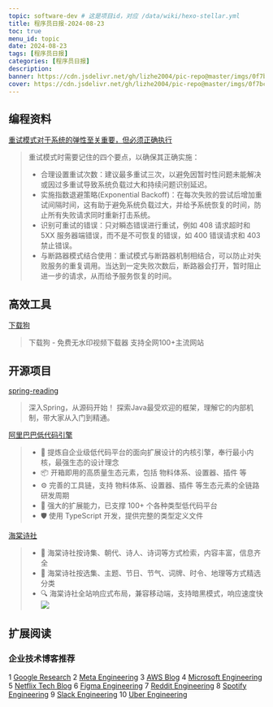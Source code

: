 ```yaml
---
topic: software-dev # 这是项目id，对应 /data/wiki/hexo-stellar.yml
title: 程序员日报-2024-08-23
toc: true
menu_id: topic
date: 2024-08-23
tags: [程序员日报]
categories: [程序员日报]
description: 
banner: https://cdn.jsdelivr.net/gh/lizhe2004/pic-repo@master/imgs/0f7bcefd4576c6036e2dcf2931f46fb8b365495ca8e10623890956e4e0759211.jpg
cover: https://cdn.jsdelivr.net/gh/lizhe2004/pic-repo@master/imgs/0f7bcefd4576c6036e2dcf2931f46fb8b365495ca8e10623890956e4e0759211.jpg
---
```

## 编程资料

[重试模式对于系统的弹性至关重要，但必须正确执行](https://x.com/RaulJuncoV/status/1824795622131568966)
>重试模式时需要记住的四个要点，以确保其正确实施：
>- 合理设置重试次数：建议最多重试三次，以避免因暂时性问题未能解决或因过多重试导致系统负载过大和持续问题识别延迟。
>- 实施指数退避策略(Exponential Backoff)：在每次失败的尝试后增加重试间隔时间，这有助于避免系统负载过大，并给予系统恢复的时间，防止所有失败请求同时重新打击系统。
>- 识别可重试的错误：只对瞬态错误进行重试，例如 408 请求超时和 5XX 服务器端错误，而不是不可恢复的错误，如 400 错误请求和 403 禁止错误。
>- 与断路器模式结合使用：重试模式与断路器机制相结合，可以防止对失败服务的重复调用。当达到一定失败次数后，断路器会打开，暂时阻止进一步的请求，从而给予服务恢复的时间。

## 高效工具



[下载狗](https://www.xiazaitool.com/)
>下载狗 - 免费无水印视频下载器   支持全网100+主流网站

 
## 开源项目 

[spring-reading](https://github.com/xuchengsheng/spring-reading)
> 深入Spring，从源码开始！
> 探索Java最受欢迎的框架，理解它的内部机制，带大家从入门到精通。

[阿里巴巴低代码引擎](https://github.com/alibaba/lowcode-engine)
>- 🌈 提炼自企业级低代码平台的面向扩展设计的内核引擎，奉行最小内核，最强生态的设计理念
>- 📦 开箱即用的高质量生态元素，包括 物料体系、设置器、插件 等
>- ⚙️ 完善的工具链，支持 物料体系、设置器、插件 等生态元素的全链路研发周期
>- 🔌 强大的扩展能力，已支撑 100+ 个各种类型低代码平台
>- 🛡 使用 TypeScript 开发，提供完整的类型定义文件

[海棠诗社](https://github.com/javayhu/haitang)
>- 🎯 海棠诗社按诗集、朝代、诗人、诗词等方式检索，内容丰富，信息齐全
>- 📝 海棠诗社按选集、主题、节日、节气、词牌、时令、地理等方式精选分类
>- 🔍 海棠诗社全站响应式布局，兼容移动端，支持暗黑模式，响应速度快
>![](https://cdn.jsdelivr.net/gh/lizhe2004/pic-repo@master/imgs/20240823172032.png)

## 扩展阅读
### 企业技术博客推荐
1 [Google Research](https://research.google/blog/)
2 [Meta Engineering](https://facebook.com/Engineering)
3 [AWS Blog](https://aws.amazon.com/blogs/aws/)
4 [Microsoft Engineering](https://learn.microsoft.com/en-us/devops/)
5 [Netflix Tech Blog](https://netflixtechblog.com)
6 [Figma Engineering](https://figma.com/blog/engineering/)
7 [Reddit Engineering](https://redditinc.com/blog)
8 [Spotify Engineering](https://engineering.atspotify.com)
9 [Slack Engineering](https://slack.engineering)
10 [Uber Engineering](https://uber.com/en-DE/blog/engineering/)